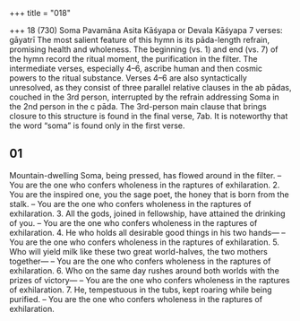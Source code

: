 +++
title = "018"

+++
18 (730)
Soma Pavamāna
Asita Kāśyapa or Devala Kāśyapa
7 verses: gāyatrī
The most salient feature of this hymn is its pāda-length refrain, promising health  and wholeness. The beginning (vs. 1) and end (vs. 7) of the hymn record the ritual  moment, the purification in the filter. The intermediate verses, especially 4–6,  ascribe human and then cosmic powers to the ritual substance. Verses 4–6 are  also syntactically unresolved, as they consist of three parallel relative clauses in  the ab pādas, couched in the 3rd person, interrupted by the refrain addressing  Soma in the 2nd person in the c pāda. The 3rd-person main clause that brings  closure to this structure is found in the final verse, 7ab.
It is noteworthy that the word “soma” is found only in the first verse.
## 01
Mountain-dwelling Soma, being pressed, has flowed around in the filter. – You are the one who confers wholeness in the raptures of exhilaration. 2. You are the inspired one, you the sage poet, the honey that is born from  the stalk.
– You are the one who confers wholeness in the raptures of exhilaration. 3. All the gods, joined in fellowship, have attained the drinking of you. – You are the one who confers wholeness in the raptures of exhilaration. 4. He who holds all desirable good things in his two hands—
– You are the one who confers wholeness in the raptures of exhilaration. 5. Who will yield milk like these two great world-halves, the two mothers  together—
– You are the one who confers wholeness in the raptures of exhilaration. 6. Who on the same day rushes around both worlds with the prizes of  victory—
– You are the one who confers wholeness in the raptures of exhilaration. 7. He, tempestuous in the tubs, kept roaring while being purified.
– You are the one who confers wholeness in the raptures of exhilaration.